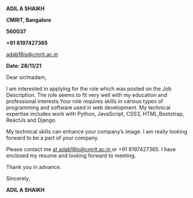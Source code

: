 ﻿



**ADIL A SHAIKH**

**CMRIT, Bangalore**

**560037**

**+91 8197427365**

<adab18is@cmrit.ac.in>

**Date: 28/11/21**

Dear sir/madam,

I am interested in applying for the role which was posted on the Job Description. The role seems to fit very well with my education and professional interests.Your role requires skills in various types of programming and software used in web development. My technical expertise includes work with Python, JavaScript, CSS3, HTML,Bootstrap, ReactJs and Django.

My technical skills can enhance your company’s image. I am really looking forward to be a part of your company.

Please contact me [at](mailto:adab18is@cmrit.ac.in)[ ](mailto:adab18is@cmrit.ac.in)<adab18is@cmrit.ac.in>[ ](mailto:adab18is@cmrit.ac.in)or +91 8197427365. I have enclosed my resume and looking forward to meeting.

Thank you in advance.

Sincerely,

**ADIL A SHAIKH**

